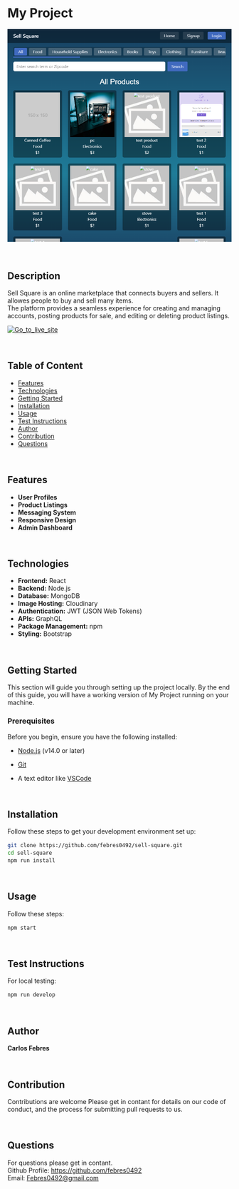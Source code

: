 # My Project

![screenshot](screenshot.png)

<br>

## Description

Sell Square is an online marketplace that connects buyers and sellers. It allowes people to buy and sell many items.  
The platform provides a seamless experience for creating and managing accounts, posting products for sale, and editing or deleting product listings. 

[![Go_to_live_site](https://img.shields.io/badge/Go_to_live_site_>>-darkgreen?style=for-the-badge)](https://sell-square.onrender.com/)

<br>


## Table of Content
- [Features](#features)
- [Technologies](#technologies)
- [Getting Started](#getting-started)
- [Installation](#installation)
- [Usage](#usage)
- [Test Instructions](#test-instructions)
- [Author](#author)
- [Contribution](#contribution)
- [Questions](#questions)


<br>

## Features

- **User Profiles**
- **Product Listings**
- **Messaging System**
- **Responsive Design**
- **Admin Dashboard**

<br>

## Technologies

- **Frontend:** React
- **Backend:** Node.js
- **Database:** MongoDB
- **Image Hosting:** Cloudinary
- **Authentication:** JWT (JSON Web Tokens)
- **APIs:** GraphQL
- **Package Management:** npm
- **Styling:** Bootstrap

<br>

## Getting Started

This section will guide you through setting up the project locally. By the end of this guide, you will have a working version of My Project running on your machine.

### Prerequisites

Before you begin, ensure you have the following installed:

- [Node.js](https://nodejs.org/) (v14.0 or later)

- [Git](https://git-scm.com/)

- A text editor like [VSCode](https://code.visualstudio.com/)

<br>

## Installation
Follow these steps to get your development environment set up:
```bash
git clone https://github.com/febres0492/sell-square.git
cd sell-square
npm run install
```

<br>

## Usage
Follow these steps:
```bash
npm start
```

<br>

## Test Instructions
For local testing:
```bash
npm run develop
```

<br>

## Author
**Carlos Febres**

<br>

## Contribution
Contributions are welcome
Please get in contant for details on our code of conduct, and the process for submitting pull requests to us.

<br>

## Questions
For questions please get in contant.  
Github Profile: https://github.com/febres0492  
Email: Febres0492@gmail.com